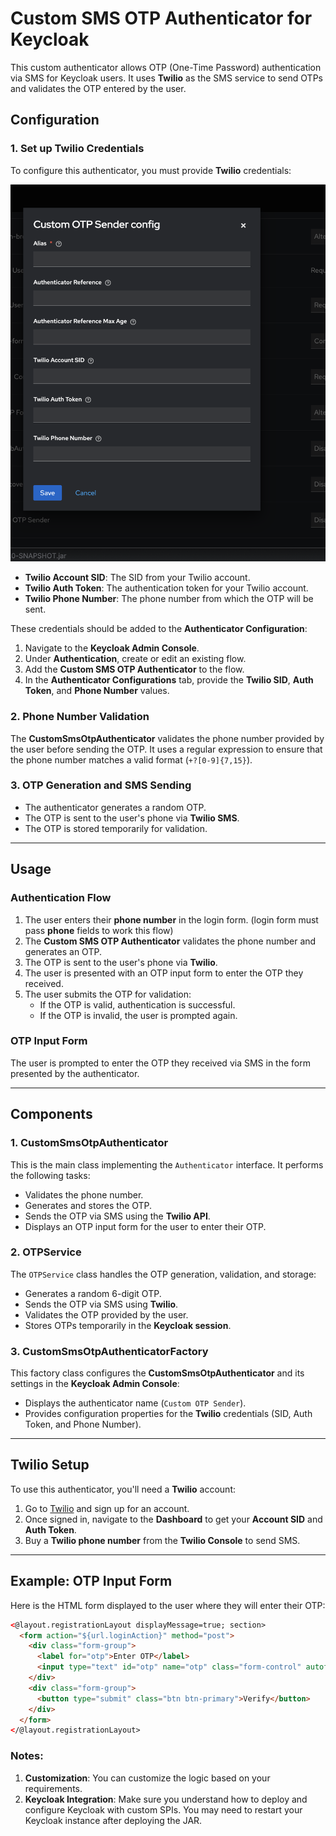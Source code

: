 # Custom SMS OTP Authenticator for Keycloak

This custom authenticator allows OTP (One-Time Password) authentication via SMS for Keycloak users. It uses **Twilio** as the SMS service to send OTPs and validates the OTP entered by the user.

## Configuration

### 1. Set up Twilio Credentials

To configure this authenticator, you must provide **Twilio** credentials:

![OTP SMS configure flow](src/main/resources/images/custom-sms.png)

- **Twilio Account SID**: The SID from your Twilio account.
- **Twilio Auth Token**: The authentication token for your Twilio account.
- **Twilio Phone Number**: The phone number from which the OTP will be sent.

These credentials should be added to the **Authenticator Configuration**:

1. Navigate to the **Keycloak Admin Console**.
2. Under **Authentication**, create or edit an existing flow.
3. Add the **Custom SMS OTP Authenticator** to the flow.
4. In the **Authenticator Configurations** tab, provide the **Twilio SID**, **Auth Token**, and **Phone Number** values.

### 2. Phone Number Validation

The **CustomSmsOtpAuthenticator** validates the phone number provided by the user before sending the OTP. It uses a regular expression to ensure that the phone number matches a valid format (`+?[0-9]{7,15}`).

### 3. OTP Generation and SMS Sending

- The authenticator generates a random OTP.
- The OTP is sent to the user's phone via **Twilio SMS**.
- The OTP is stored temporarily for validation.

---

## Usage

### Authentication Flow

1. The user enters their **phone number** in the login form. (login form must pass **phone** fields to work this flow)
2. The **Custom SMS OTP Authenticator** validates the phone number and generates an OTP.
3. The OTP is sent to the user's phone via **Twilio**.
4. The user is presented with an OTP input form to enter the OTP they received.
5. The user submits the OTP for validation:
    - If the OTP is valid, authentication is successful.
    - If the OTP is invalid, the user is prompted again.

### OTP Input Form

The user is prompted to enter the OTP they received via SMS in the form presented by the authenticator.

---

## Components

### 1. **CustomSmsOtpAuthenticator**

This is the main class implementing the `Authenticator` interface. It performs the following tasks:
- Validates the phone number.
- Generates and stores the OTP.
- Sends the OTP via SMS using the **Twilio API**.
- Displays an OTP input form for the user to enter their OTP.

### 2. **OTPService**

The `OTPService` class handles the OTP generation, validation, and storage:
- Generates a random 6-digit OTP.
- Sends the OTP via SMS using **Twilio**.
- Validates the OTP provided by the user.
- Stores OTPs temporarily in the **Keycloak session**.

### 3. **CustomSmsOtpAuthenticatorFactory**

This factory class configures the **CustomSmsOtpAuthenticator** and its settings in the **Keycloak Admin Console**:
- Displays the authenticator name (`Custom OTP Sender`).
- Provides configuration properties for the **Twilio** credentials (SID, Auth Token, and Phone Number).

---

## Twilio Setup

To use this authenticator, you'll need a **Twilio** account:

1. Go to [Twilio](https://www.twilio.com/) and sign up for an account.
2. Once signed in, navigate to the **Dashboard** to get your **Account SID** and **Auth Token**.
3. Buy a **Twilio phone number** from the **Twilio Console** to send SMS.

---

## Example: OTP Input Form

Here is the HTML form displayed to the user where they will enter their OTP:

```html
<@layout.registrationLayout displayMessage=true; section>
  <form action="${url.loginAction}" method="post">
    <div class="form-group">
      <label for="otp">Enter OTP</label>
      <input type="text" id="otp" name="otp" class="form-control" autofocus />
    </div>
    <div class="form-group">
      <button type="submit" class="btn btn-primary">Verify</button>
    </div>
  </form>
</@layout.registrationLayout>
```

### Notes:
1. **Customization**: You can customize  the logic based on your requirements.
2. **Keycloak Integration**: Make sure you understand how to deploy and configure Keycloak with custom SPIs. You may need to restart your Keycloak instance after deploying the JAR.
